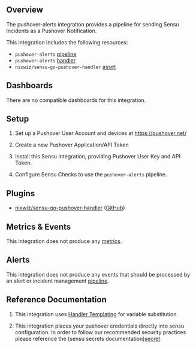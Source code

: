 ## Overview

The pushover-alerts integration provides a pipeline for sending Sensu Incidents
as a Pushover Notification.

This integration includes the following resources:

* `pushover-alerts` [pipeline]
* `pushover-alerts` [handler]
* `nixwiz/sensu-go-pushover-handler` [asset]

## Dashboards

There are no compatible dashboards for this integration.

## Setup

1. Set up a Pushover User Account and devices at https://pushover.net/

1. Create a new Pushover Application/API Token

1. Install this Sensu Integration, providing Pushover User Key and API Token.

1. Configure Sensu Checks to use the `pushover-alerts` pipeline.

## Plugins


- [nixwiz/sensu-go-pushover-handler][sensu-go-pushover-handler-bonsai] ([GitHub][sensu-go-pushover-handler-github])

## Metrics & Events


This integration does not produce any [metrics].

## Alerts

This integration does not produce any events that should be processed by an alert or incident management [pipeline].

## Reference Documentation

1. This integration uses [Handler Templating][handler-templating] for variable substitution.

1. This integration places your pushover credentials directly into sensu configuration.
In order to follow our recommended security practices please reference the (sensu secrets documentation)[secret].


<!-- Links -->
[check]: https://docs.sensu.io/sensu-go/latest/observability-pipeline/observe-schedule/checks/
[asset]: https://docs.sensu.io/sensu-go/latest/plugins/assets/
[subscription]: https://docs.sensu.io/sensu-go/latest/observability-pipeline/observe-schedule/subscriptions/
[subscriptions]: https://docs.sensu.io/sensu-go/latest/observability-pipeline/observe-schedule/subscriptions/
[agents]: https://docs.sensu.io/sensu-go/latest/observability-pipeline/observe-schedule/agent/
[annotation]: https://docs.sensu.io/sensu-go/latest/observability-pipeline/observe-schedule/agent/#general-configuration-flags
[plugins]: https://docs.sensu.io/sensu-go/latest/plugins/
[metrics]: https://docs.sensu.io/sensu-go/latest/observability-pipeline/observe-schedule/metrics/
[pipeline]: https://docs.sensu.io/sensu-go/latest/observability-pipeline/observe-process/pipelines/
[handler]: https://docs.sensu.io/sensu-go/latest/observability-pipeline/observe-process/handlers/
[secret]: https://docs.sensu.io/sensu-go/latest/operations/manage-secrets/secrets/
[secrets]: https://docs.sensu.io/sensu-go/latest/operations/manage-secrets/secrets/
[tokens]: https://docs.sensu.io/sensu-go/latest/observability-pipeline/observe-schedule/tokens/
[handler-templating]: https://docs.sensu.io/sensu-go/latest/observability-pipeline/observe-process/handler-templates/
[sensu-plus]: https://sensu.io/features/analytics
[sensu-go-pushover-handler-bonsai]: https://bonsai.sensu.io/assets/nixwiz/sensu-go-pushover-handler
[sensu-go-pushover-handler-github]: https://github.com/nixwiz/sensu-go-pushover-handler
